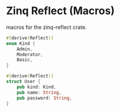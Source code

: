 # Zinq Reflect (Macros)

macros for the zinq-reflect crate.

```rust
#[derive(Reflect)]
enum Kind {
    Admin,
    Moderator,
    Basic,
}

#[derive(Reflect)]
struct User {
    pub kind: Kind,
    pub name: String,
    pub password: String,
}
```